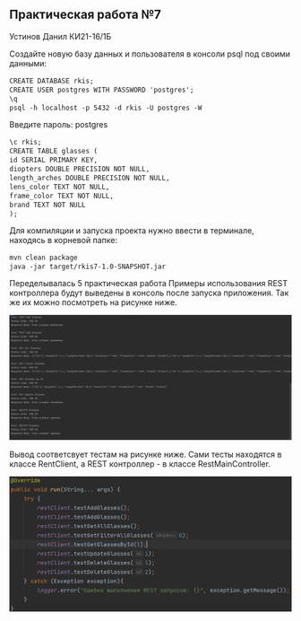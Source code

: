 ## Практическая работа №7
Устинов Данил КИ21-16/1Б

Создайте новую базу данных и пользователя в консоли psql под своими данными:
````
CREATE DATABASE rkis;
CREATE USER postgres WITH PASSWORD 'postgres';
\q
psql -h localhost -p 5432 -d rkis -U postgres -W
````
Введите пароль: postgres
````
\c rkis;
CREATE TABLE glasses (
id SERIAL PRIMARY KEY,
diopters DOUBLE PRECISION NOT NULL,
length_arches DOUBLE PRECISION NOT NULL,
lens_color TEXT NOT NULL,
frame_color TEXT NOT NULL,
brand TEXT NOT NULL
);
````

Для компиляции и запуска проекта нужно ввести в терминале, находясь в корневой папке:
````
mvn clean package
java -jar target/rkis7-1.0-SNAPSHOT.jar
````

Переделывалась 5 практическая работа
Примеры использования REST контроллера будут выведены в консоль после запуска приложения. Так же их можно посмотреть на рисунке ниже.

![img.png](img.png)

Вывод соответсвует тестам на рисунке ниже. Сами тесты находятся в классе RentClient, а REST контроллер - в классе RestMainController.

![img_1.png](img_1.png)